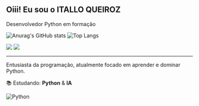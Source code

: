## Oiii! Eu sou o ITALLO QUEIROZ
Desenvolvedor Python em formação

![Anurag's GitHub stats](https://github-readme-stats.vercel.app/api?username=Itallo-queiroz&show_icons=true&theme=transparent)  ![Top Langs](https://github-readme-stats.vercel.app/api/top-langs/?username=Itallo-queiroz&layout=compact&show_icons=true&theme=transparent)


<a href="https://instagram.com/italloo.q" target="_blank"><img src="https://img.shields.io/badge/-Instagram-%23E4405F?style=for-the-badge&logo=instagram&logoColor=white" target="_blank"></a>
  <a href = "italloo.q@gmail.com"><img src="https://img.shields.io/badge/-Gmail-%23333?style=for-the-badge&logo=gmail&logoColor=white" target="_blank"></a>

----
Entusiasta da programação, atualmente focado em aprender e dominar Python.

📚 Estudando: **Python** & **IA**




![Python](https://img.icons8.com/color/100/000000/python.png)

  
